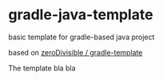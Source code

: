 gradle-java-template
===============

basic template for gradle-based java project

based on [zeroDivisible / gradle-template](https://github.com/zeroDivisible/gradle-template)

The template bla bla